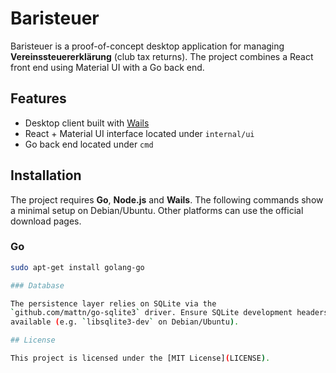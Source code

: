 # Baristeuer

Baristeuer is a proof-of-concept desktop application for managing **Vereinssteuererklärung** (club tax returns). The project combines a React front end using Material UI with a Go back end.

## Features

- Desktop client built with [Wails](https://wails.io/)
- React + Material UI interface located under `internal/ui`
- Go back end located under `cmd`

## Installation

The project requires **Go**, **Node.js** and **Wails**. The following commands show a minimal setup on Debian/Ubuntu. Other platforms can use the official download pages.

### Go

```bash
sudo apt-get install golang-go

### Database

The persistence layer relies on SQLite via the
`github.com/mattn/go-sqlite3` driver. Ensure SQLite development headers are
available (e.g. `libsqlite3-dev` on Debian/Ubuntu).

## License

This project is licensed under the [MIT License](LICENSE).

